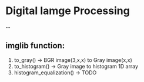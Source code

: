 # Digital Iamge Processing
--
## imglib function:
1. to_gray() -> BGR image(3,x,x) to Gray image(x,x)
2. to_histogram() -> Gray image to histogram 1D array
3. histogram_equalization() -> TODO 
